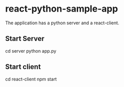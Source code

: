 # react-python-sample-app

The application has a python server and a react-client. 

## Start Server
cd server
python app.py

## Start client
cd react-client
npm start